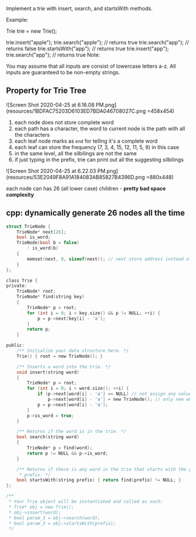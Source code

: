 Implement a trie with insert, search, and startsWith methods.

Example:

Trie trie = new Trie();

trie.insert("apple");
trie.search("apple");   // returns true
trie.search("app");     // returns false
trie.startsWith("app"); // returns true
trie.insert("app");   
trie.search("app");     // returns true
Note:

You may assume that all inputs are consist of lowercase letters a-z.
All inputs are guaranteed to be non-empty strings.

## Property for Trie Tree

![Screen Shot 2020-04-25 at 6.16.08 PM.png](resources/1BDFAC75203D6103ED7BDA046708027C.png =458x454)

1. each node does not store complete word
2. each path has a character, the word to current node is the path with all the characters
3. each leaf node marks as `end` for telling it's a complete word
4. each leaf can store the frequency (7, 3, 4, 15, 12, 11, 5, 9) in this case
5. in the same level, all the silbilings are not the same
6. if just typing in the prefix, trie can print out all the suggesting silbilings

![Screen Shot 2020-04-25 at 6.22.03 PM.png](resources/53E2049F8A91A184083AB85827B4396D.png =880x448)

each node can has 26 (all lower case) children - **pretty bad space complexity**

## cpp: dynamically generate 26 nodes all the time

```c
struct TrieNode {
    TrieNode* next[26];
    bool is_word;
    TrieNode(bool b = false)
        : is_word(b)
    {
        memset(next, 0, sizeof(next)); // next store address instead of the value itself
    }
};

class Trie {
private:
    TrieNode* root;
    TrieNode* find(string key)
    {
        TrieNode* p = root;
        for (int i = 0; i < key.size() && p != NULL; ++i) {
            p = p->next[key[i] - 'a'];
        }
        return p;
    }

public:
    /** Initialize your data structure here. */
    Trie() { root = new TrieNode(); }

    /** Inserts a word into the trie. */
    void insert(string word)
    {
        TrieNode* p = root;
        for (int i = 0; i < word.size(); ++i) {
            if (p->next[word[i] - 'a'] == NULL) // not assign any value yet
                p->next[word[i] - 'a'] = new TrieNode(); // only new when 
            p = p->next[word[i] - 'a'];
        }
        p->is_word = true;
    }

    /** Returns if the word is in the trie. */
    bool search(string word)
    {
        TrieNode* p = find(word);
        return p != NULL && p->is_word;
    }

    /** Returns if there is any word in the trie that starts with the given
     * prefix. */
    bool startsWith(string prefix) { return find(prefix) != NULL; }
};

/**
 * Your Trie object will be instantiated and called as such:
 * Trie* obj = new Trie();
 * obj->insert(word);
 * bool param_3 = obj->search(word);
 * bool param_3 = obj->startsWith(prefix);
 */

```